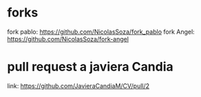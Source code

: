 # forks

fork pablo:    https://github.com/NicolasSoza/fork_pablo
fork Angel:    https://github.com/NicolasSoza/fork-angel 

# pull request a javiera Candia

link:  https://github.com/JavieraCandiaM/CV/pull/2